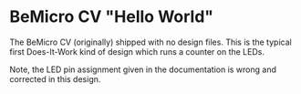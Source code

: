 # BeMicro CV "Hello World" #

The BeMicro CV (originally) shipped with no design files.  This is the
typical first Does-It-Work kind of design which runs a counter on the
LEDs.

Note, the LED pin assignment given in the documentation is wrong and
corrected in this design.
